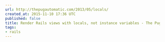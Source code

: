 ```yaml
---
url: http://thepugautomatic.com/2013/05/locals/
created_at: 2015-11-10 17:36 UTC
published: false
title: Render Rails views with locals, not instance variables - The Pug Automatic
tags:
- rails
---
```



